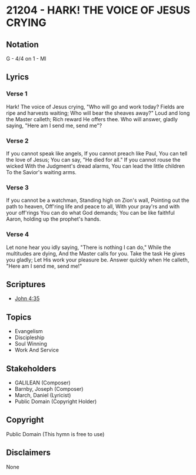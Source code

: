 # 21204 - HARK! THE VOICE OF JESUS CRYING

## Notation

G - 4/4 on 1 - MI

## Lyrics

### Verse 1

Hark! The voice of Jesus crying, "Who will go and work today? Fields are ripe and harvests waiting; Who will bear the sheaves away?" Loud and long the Master calleth; Rich reward He offers thee. Who will answer, gladly saying, "Here am I send me, send me"?

### Verse 2

If you cannot speak like angels, If you cannot preach like Paul, You can tell the love of Jesus; You can say, "He died for all." If you cannot rouse the wicked With the Judgment's dread alarms, You can lead the little children To the Savior's waiting arms.

### Verse 3

If you cannot be a watchman, Standing high on Zion's wall, Pointing out the path to heaven, Off'ring life and peace to all, With your pray'rs and with your off'rings You can do what God demands; You can be like faithful Aaron, holding up the prophet's hands.

### Verse 4

Let none hear you idly saying, "There is nothing I can do," While the multitudes are dying, And the Master calls for you. Take the task He gives you gladly; Let His work your pleasure be. Answer quickly when He calleth, "Here am I send me, send me!"


## Scriptures

- [John 4:35](https://www.biblegateway.com/passage/?search=John%204%3A35)

## Topics

- Evangelism
- Discipleship
- Soul Winning
- Work And Service

## Stakeholders

- GALILEAN (Composer)
- Barnby, Joseph (Composer)
- March, Daniel (Lyricist)
- Public Domain (Copyright Holder)

## Copyright

Public Domain
(This hymn is free to use)

## Disclaimers

None

